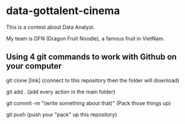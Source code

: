# data-gottalent-cinema
This is a contest about Data Analyst.

My team is DFN (Dragon Fruit Noodle), a famous fruit in VietNam.

## Using 4 git commands to work with Github on your computer
git clone [link] (connect to this repository then the folder will download) 

git add . (add every action in the main folder)

git commit -m "(write something about that)" (Pack those things up)

git push (push your "pack" up this repository)

